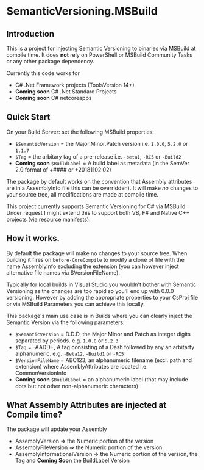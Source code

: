 # SemanticVersioning.MSBuild

## Introduction

This is a project for injecting Semantic Versioning to binaries via MSBuild at compile time. It does **not** rely on PowerShell or MSBuild Community Tasks or any other package dependency.

Currently this code works for 

- C# .Net Framework projects (ToolsVersion 14+)
- **Coming soon** C# .Net Standard Projects
- **Coming soon** C# netcoreapps 

## Quick Start

On your Build Server: set the following MSBuild properties:

  * `$SemanticVersion` = the Major.Minor.Patch version i.e. `1.0.0`, `5.2.0` or `1.1.7`
  * `$Tag` = the arbitary tag of a pre-release i.e. `-beta1`, `-RC5` or `-Build2`
  * **Coming soon** `$BuildLabel` = A build label as metadata (in the SemVer 2.0 format of +#### or +20181102.02)

The package by default works on the convention that Assembly attributes are in a AssemblyInfo file this can be overridden). It will make *no* changes to your source tree, all modifications are made at compile time.

This project currently supports Semantic Versioning for C# via MSBuild. Under request I might extend this to support both VB, F# and Native C++ projects (via resource manifests).

## How it works. 

By default the package will make no changes to your source tree. When building it fires on `before-CoreCompile` to modify a clone of file with the name AssemblyInfo excluding the extension (you can however inject alternative file names via $VersionFileName).

Typically for local builds in Visual Studio you wouldn't bother with Semantic Versioning as the changes are too rapid so you'll end up with 0.0.0 versioning. However by adding the appropriate properties to your CsProj file or via MSBuild Parameters you can achieve this locally.

This package's main use case is in Builds where you can clearly inject the Semantic Version via the following parameters:

  * `$SemanticVersion` = D.D.D, the Major Minor and Patch as integer digits separated by periods. e.g. `1.0.0` or `5.2.3`
  * `$Tag` = -AADD+, A tag consisting of a Dash followed by any an arbitarty alphanumeric. e.g. `-Beta12`, `-Build1` or `-RC5`
  * `$VersionFileName` = ABC123, an alphanumeric filename (excl. path and extension) where AssemblyAttributes are located i.e. CommonVersionInfo
  * **Coming soon** `$BuildLabel` = an alphanumeric label (that may include dots but not other non-alphanumeric characters)

## What Assembly Attributes are injected at Compile time?

The package will update your Assembly

  * AssemblyVersion => the Numeric portion of the version
  * AssemblyFileVersion => the Numeric portion of the version
  * AssemblyInformationalVersion => the Numeric portion of the version, the Tag and **Coming Soon** the BuildLabel Version 
